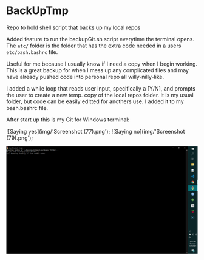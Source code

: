 # BackUpTmp
Repo to hold shell script that backs up my local repos

Added feature to run the backupGit.sh script everytime the terminal opens. The `etc/` folder is the folder that has the extra code needed in a users `etc/bash.bashrc` file.

Useful for me because I usually know if I need a copy when I begin working. This is a great backup for when I mess up any complicated files and may have already pushed code into personal repo all willy-nilly-like.

I added a while loop that reads user input, specifically a [Y/N], and prompts the user to create a new temp. copy of the local repos folder. It is my usual folder, but code can be easily editted for anothers use. I added it to my bash.bashrc file.

After start up this is my Git for Windows terminal:

![Saying yes](img/'Screenshot (77).png'); ![Saying no](img/'Screenshot (79).png'); 


![Copying files](https://github.com/thom8047/BackUpTmp/blob/main/img/Screenshot%20(78).png?raw=true)
